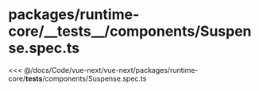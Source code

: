 # packages/runtime-core/\_\_tests\_\_/components/Suspense.spec.ts

<<< @/docs/Code/vue-next/vue-next/packages/runtime-core/__tests__/components/Suspense.spec.ts
